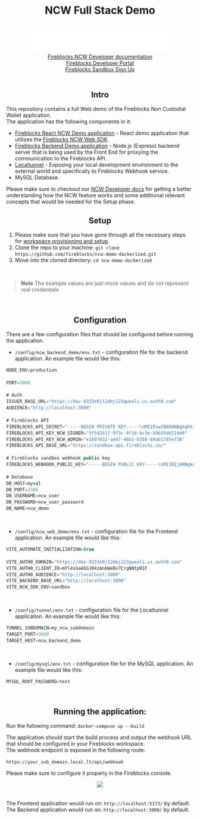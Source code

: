 <div align="center">
  <h1>NCW Full Stack Demo</h1>
  <br/>
  <img src="./image/logo.svg" width="400px" heigth="200px">
  <div>
    <a href="https://ncw-developers.fireblocks.com/docs">Fireblocks NCW Developer documentation</a>
  </div>
  <div>
    <a href="https://developers.fireblocks.com/">Fireblocks Developer Portal</a>
  </div>
  <div>
    <a href="https://www.fireblocks.com/developer-sandbox-sign-up/">Fireblocks Sandbox Sign Up</a>
  </div>
</div>
<br/>
<div align="center">
  <h2>Intro</h2>
</div>

This repository contains a full Web demo of the Fireblocks Non Custodial Wallet application.\
The application has the following components in it:
- [Fireblocks React NCW Demo application](https://github.com/fireblocks/ncw-web-demo.git#main) - React demo application that utilizes the [Fireblocks NCW Web SDK](https://github.com/fireblocks/ncw-js-sdk).
- [Fireblocks Backend Demo application]() - Node.js (Express) backend server that is being used by the Front End for proxying the communication to the Fireblocks API.
- [Localtunnel](https://theboroer.github.io/localtunnel-www/) - Exposing your local development environment to the external world and specifically to Fireblocks Webhook service.
- MySQL Database.

Please make sure to checkout our [NCW Developer docs](https://ncw-developers.fireblocks.com/docs) for getting a better understanding how the NCW feature works and some additional relevant concepts that would be needed for the Setup phase.


<div align="center">
  <h2>Setup</h2>
</div>

1. Please make sure that you have gone through all the necessary steps for [workspace provisioning and setup](https://ncw-developers.fireblocks.com/docs/implementation-steps).
2. Clone the repo to your machine:
```git clone https://github.com/fireblocks/ncw-demo-dockerized.git```
3. Move into the cloned directory:
```cd ncw-demo-dockerized```

<br/> 

> **Note**
> The example values are just mock values and do not represent real credentials

<br/>

<div align="center">
  <h2>Configuration</h2>
</div>

There are a few configuration files that should be configured before running the application.
- `/config/ncw_backend_demo/env.txt` - configuration file for the backend application. An example file would like this:

```js
NODE_ENV=production

PORT=3000

# Auth
ISSUER_BASE_URL="https://dev-8333e0j12dmj123qweali.us.auth0.com"
AUDIENCE="http://localhost:3000"

# Fireblocks API 
FIREBLOCKS_API_SECRET="-----BEGIN PRIVATE KEY-----\nMIIEvwIBADANBgkqhkiG9w0BAQEFAA\...\nqt1ADkJPmFybZIhEY+ubRIOf5w==\n-----END PRIVATE KEY-----"
FIREBLOCKS_API_KEY_NCW_SIGNER="5f5d261f-973c-4f18-bc3e-b9b35dd214d6"
FIREBLOCKS_API_KEY_NCW_ADMIN="e1607032-ad47-46b1-b358-69ab1785e738"
FIREBLOCKS_API_BASE_URL="https://sandbox-api.fireblocks.io/"

# Fireblocks sandbox webhook public key
FIREBLOCKS_WEBHOOK_PUBLIC_KEY="-----BEGIN PUBLIC KEY-----\nMIIBIjANBgkqhkiG9w0BAQEFAAOCAQ8AMIIBCgKCAQEAw+fZuC+0vDYTf8fYnCN6\n71iHg98lPHBmafmqZqb+TUexn9sH6qNIBZ5SgYFxFK6dYXIuJ5uoORzihREvZVZP\n8DphdeKOMUrMr6b+Cchb2qS8qz8WS7xtyLU9GnBn6M5mWfjkjQr1jbilH15Zvcpz\nECC8aPUAy2EbHpnr10if2IHkIAWLYD+0khpCjpWtsfuX+LxqzlqQVW9xc6z7tshK\neCSEa6Oh8+ia7Zlu0b+2xmy2Arb6xGl+s+Rnof4lsq9tZS6f03huc+XVTmd6H2We\nWxFMfGyDCX2akEg2aAvx7231/6S0vBFGiX0C+3GbXlieHDplLGoODHUt5hxbPJnK\nIwIDAQAB\n-----END PUBLIC KEY-----"

# Database
DB_HOST=mysql
DB_PORT=3306
DB_USERNAME=ncw_user
DB_PASSWORD=ncw_user_password
DB_NAME=ncw_demo
```
<br/>

- `/config/ncw_web_demo/env.txt` - configuration file for the Frontend application. An example file would like this:
```js
VITE_AUTOMATE_INITIALIZATION=true

VITE_AUTH0_DOMAIN="https://dev-8333e0j12dmj123qweali.us.auth0.com"
VITE_AUTH0_CLIENT_ID=mYl4sGaASGJ04zAnbWeBv7CrgNNtpR1F
VITE_AUTH0_AUDIENCE="http://localhost:3000"
VITE_BACKEND_BASE_URL="http://localhost:3000"
VITE_NCW_SDK_ENV=sandbox
``` 
<br/>

+ `/config/tunnel/env.txt` - configuration file for the Localtunnel application. An example file would like this:
```js
TUNNEL_SUBDOMAIN=my_ncw_subdomain
TARGET_PORT=3000
TARGET_HOST=ncw_backend_demo
```

<br/>

+ `/config/mysql/env.txt` - configuration file for the MySQL application. An example file would like this:
```js
MYSQL_ROOT_PASSWORD=test
```

<br/>

<div align="center">
  <h2>Running the application:</h2>
</div>

Run the following command:
```docker-compose up --build ```

The application should start the build process and output the webhook URL that should be configured in your Fireblocks workspace.\
The webhook endpoint is exposed in the following route:

`https://your_sub_domain.local.lt/api/webhook`

Please make sure to configure it properly in the Fireblocks console.

<div align="center">
  <img src="./image/webhook.png" width="550px" heigth="400px">
</div>
<br/>

The Frontend application would run on: `http://localhost:5173/` by default.\
The Backend application would run on: `http://localhost:3000/` by default.
